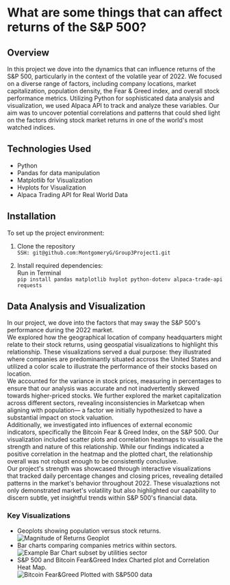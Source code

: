 # What are some things that can affect returns of the S&P 500?

## Overview
In this project we dove into the dynamics that can influence returns of the S&P 500, particularly in the context of the volatile year of 2022.
We focused on a diverse range of factors, including company locations, market capitalization, population density, the Fear & Greed index, and overall stock performance metrics. 
Utilizing Python for sophisticated data analysis and visualization, we used Alpaca API to track and analyze these variables.
Our aim was to uncover potential correlations and patterns that could shed light on the factors driving stock market returns in one of the world's most watched indices.

## Technologies Used
- Python
- Pandas for data manipulation
- Matplotlib for Visualization
- Hvplots for Visualization
- Alpaca Trading API for Real World Data

## Installation
To set up the project environment:

1. Clone the repository  
```SSH: git@github.com:MontgomeryG/Group3Project1.git```

2. Install required dependencies:  
Run in Terminal  
```pip install pandas matplotlib hvplot python-dotenv alpaca-trade-api requests```

## Data Analysis and Visualization
In our project, we dove into the factors that may sway the S&P 500's performance during the 2022 market.  
We explored how the geographical location of company headquarters might relate to their stock returns, using geospatial visualizations to highlight this relationship. These visualizations served a dual purpose: they illustrated where companies are predominantly situated accross the United States and utilized a color scale to illustrate the performance of their stocks based on location.  
We accounted for the variance in stock prices, measuring in percentages to ensure that our analysis was accurate and not inadvertently skewed towards higher-priced stocks.
We further explored the market capitalization across different sectors, revealing inconsistencies in Marketcap when aligning with population— a factor we initially hypothesized to have a substantial impact on stock valuation.  
Additionally, we investigated into influences of external economic indicators, specifically the Bitcoin Fear & Greed Index, on the S&P 500. Our visualization included scatter plots and correlation heatmaps to visualize the strength and nature of this relationship. While our findings indicated a positive correlation in the heatmap and the plotted chart, the relationship overall was not robust enough to be consistently conclusive.  
Our project's strength was showcased through interactive visualizations that tracked daily percentage changes and closing prices, revealing detailed patterns in the market's behavior throughout 2022. These visualaztions not only demonstrated market's volatility but also highlighted our capability to discern subtle, yet insightful trends within S&P 500's financial data.  

### Key Visualizations
- Geoplots showing population versus stock returns.  
![Magnitude of Returns Geoplot](/Group3Project1/Magnitude_of_returns_geo.png)
- Bar charts comparing companies metrics within sectors.  
![Example Bar Chart subset by utilities sector](/Group3Project1/BarChartsForS&P500Sectors/Sector_analysis_for_Utilities.png)
- S&P 500 and Bitcoin Fear&Greed Index Charted plot and Correlation Heat Map.  
![Bitcoin Fear&Greed Plotted with S&P500 data](/Group3Project1/S&P500_BTC_Greed_plot.png)